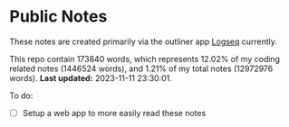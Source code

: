 # Public Notes

These notes are created primarily via the outliner app [Logseq](https://github.com/logseq/logseq) currently.

This repo contain 173840 words, which represents 12.02% of my coding related notes (1446524 words), and 1.21% of my total notes (12972976 words). **Last updated:** 2023-11-11 23:30:01. 

To do:

- [ ] Setup a web app to more easily read these notes
